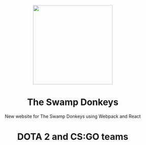 <div align="center">
<img src="http://www.theswampdonkeys.com/src/img/logos/tsd_nav.svg" height="250px">

# The Swamp Donkeys
New website for The Swamp Donkeys using Webpack and React

# DOTA 2 and CS:GO teams

</div>
